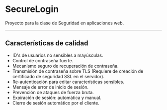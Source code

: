 SecureLogin
===========

Proyecto para la clase de Seguridad en aplicaciones web.

---

## Características de calidad

* ID's de usuarios no sensibles a mayúsculas.
* Control de contraseña fuerte.
* Mecanismo seguro de recuperación de contraseña.
* Transmisión de contraseña sobre TLS (Requiere de creación de certificado de seguridad SSL en el servidor).
* Re-autenticación para editar características sensibles.
* Mensaje de error de inicio de sesión.
* Prevención de ataques de fuerza bruta.
* Expiración de sesión: automática y manual.
* Cierre de sesión automático por el cliente.
